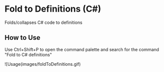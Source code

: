 # Fold to Definitions (C#)

Folds/collapses C# code to definitions

## How to Use

Use Ctrl+Shift+P to open the command palette and search for the command "Fold to C# definitions"

![Usage(images/foldToDefinitions.gif)